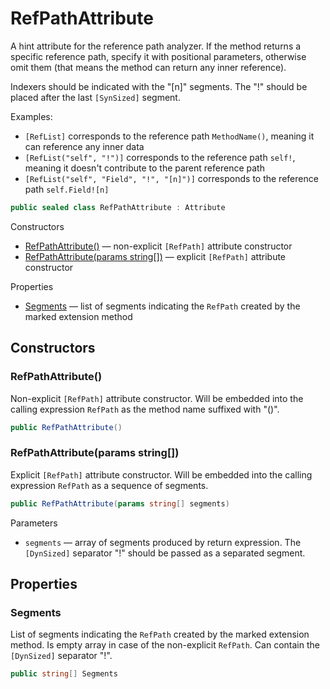 # RefPathAttribute

A hint attribute for the reference path analyzer.
If the method returns a specific reference path, specify it with positional parameters,
otherwise omit them (that means the method can return any inner reference).

Indexers should be indicated with the "[n]" segments.
The "!" should be placed after the last `[SynSized]` segment.

Examples:
- `[RefList]` corresponds to the reference path `MethodName()`, meaning it can reference any inner data
- `[RefList("self", "!")]` corresponds to the reference path `self!`, meaning it doesn't contribute to the parent reference path
- `[RefList("self", "Field", "!", "[n]")]` corresponds to the reference path `self.Field![n]`

```csharp
public sealed class RefPathAttribute : Attribute
```

Constructors
- [RefPathAttribute()](#refpathattribute) — non-explicit `[RefPath]` attribute constructor
- [RefPathAttribute(params string[])](#refpathattributeparams-string) — explicit `[RefPath]` attribute constructor

Properties
- [Segments](#segments) — list of segments indicating the `RefPath` created by the marked extension method


## Constructors


### RefPathAttribute()

Non-explicit `[RefPath]` attribute constructor.
Will be embedded into the calling expression `RefPath` as the method name suffixed with "()".

```csharp
public RefPathAttribute()
```


### RefPathAttribute(params string[])

Explicit `[RefPath]` attribute constructor.
Will be embedded into the calling expression `RefPath` as a sequence of segments.

```csharp
public RefPathAttribute(params string[] segments)
```

Parameters
- `segments` — array of segments produced by return expression.
The `[DynSized]` separator "!" should be passed as a separated segment.


## Properties


### Segments

List of segments indicating the `RefPath` created by the marked extension method.
Is empty array in case of the non-explicit `RefPath`.
Can contain the `[DynSized]` separator "!".

```csharp
public string[] Segments
```
